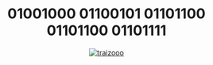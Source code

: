 <h1 align="center" color="green">01001000 01100101 01101100 01101100 01101111</h1>

<p align="center"> <a href="https://github.com/ryo-ma/github-profile-trophy"><img src="https://github-profile-trophy.vercel.app/?username=traizooo&theme=matrix&no-frame=true&no-bg=true&margin-w=4&column=3&" alt="traizooo" /></a>
